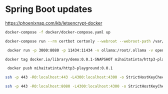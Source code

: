 # Spring Boot updates

https://phoenixnap.com/kb/letsencrypt-docker

```bash
docker-compose -f docker/docker-compose.yaml up
```
```bash
docker-compose run --rm certbot certonly --webroot --webroot-path /var/www/certbot/ --dry-run -d yolo.go.ro
```
```bash
 docker run -p 3000:8080 -p 11434:11434 -v ollama:/root/.ollama -v open-webui:/app/backend/data --name open-webui --restart always ghcr.io/open-webui/open-webui:ollama
```


```bash
docker tag docker.io/library/demo:0.0.1-SNAPSHOT mihaitatinta/http3-playground:0.0.1
```
```bash
 docker push mihaitatinta/http3-playground:0.0.1
 ```
```bash
ssh -p 443 -R0:localhost:443 -L4300:localhost:4300 -o StrictHostKeyChecking=no -o ServerAliveInterval=30 PtOEDGWdSOA@a.pinggy.io 
```
```bash
ssh -p 443 -R0:localhost:8080 -L4300:localhost:4300 -o StrictHostKeyChecking=no -o ServerAliveInterval=30 PtOEDGWdSOA@a.pinggy.io 
```